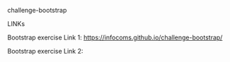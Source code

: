 challenge-bootstrap

LINKs

Bootstrap exercise Link 1: https://infocoms.github.io/challenge-bootstrap/

Bootstrap exercise Link 2: 
